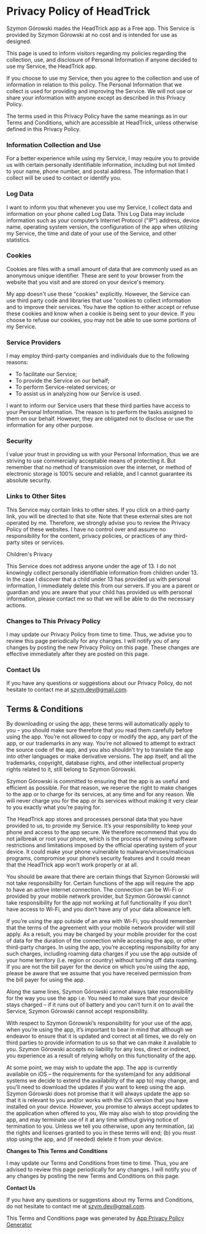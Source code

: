 <h1>Privacy Policy of HeadTrick</h1>

<p>Szymon Górowski mades the HeadTrick app as a Free app. This Service is provided by Szymon Górowski at no cost and is intended for use as designed.</p>

<p>This page is used to inform visitors regarding my policies regarding the collection, use, and disclosure of Personal Information if anyone decided to use my Service, the HeadTrick app.</p>

<p>If you choose to use my Service, then you agree to the collection and use of information in relation to this policy. The Personal Information that we collect is used for providing and improving the Service. We will not use or share your information with anyone except as described in this Privacy Policy.

<p>The terms used in this Privacy Policy have the same meanings as in our Terms and Conditions, which are accessible at HeadTrick, unless otherwise defined in this Privacy Policy.</p>

<h3>Information Collection and Use</h3>

<p>For a better experience while using my Service, I may require you to provide us with certain personally identifiable information, including but not limited to your name, phone number, and postal address. The information that I collect will be used to contact or identify you.</p>

<h3>Log Data</h3>

<p>I want to inform you that whenever you use my Service, I collect data and information on your phone called Log Data. This Log Data may include information such as your computer’s Internet Protocol ("IP") address, device name, operating system version, the configuration of the app when utilizing my Service, the time and date of your use of the Service, and other statistics.</p>

<h3>Cookies</h3>

<p>Cookies are files with a small amount of data that are commonly used as an anonymous unique identifier. These are sent to your browser from the website that you visit and are stored on your device's memory.</p>

<p>My app doesn't use these "cookies" explicitly. However, the Service can use third party code and libraries that use "cookies to collect information and to improve their services. You have the option to either accept or refuse these cookies and know when a cookie is being sent to your device. If you choose to refuse our cookies, you may not be able to use some portions of my Service.</p>

<h3>Service Providers</h3>

<p>I may employ third-party companies and individuals due to the following reasons:</p>

<ul>
    <li>To facilitate our Service;</li>
    <li>To provide the Service on our behalf;</li>
    <li>To perform Service-related services; or</li>
    <li>To assist us in analyzing how our Service is used.</li>
</ul>

<p>I want to inform our Service users that these third parties have access to your Personal Information. The reason is to perform the tasks assigned to them on our behalf. However, they are obligated not to disclose or use the information for any other purpose.</p>

<h3>Security</h3>

<p>I value your trust in providing us with your Personal Information, thus we are striving to use commercially acceptable means of protecting it. But remember that no method of transmission over the internet, or method of electronic storage is 100% secure and reliable, and I cannot guarantee its absolute security.</p>

<h3>Links to Other Sites</h3>

<p>This Service may contain links to other sites. If you click on a third-party link, you will be directed to that site. Note that these external sites are not operated by me. Therefore, we strongly advise you to review the Privacy Policy of these websites. I have no control over and assume no responsibility for the content, privacy policies, or practices of any third-party sites or services.</p>

<p>Children's Privacy</p>

<p>This Service does not address anyone under the age of 13. I do not knowingly collect personally identifiable information from children under 13. In the case I discover that a child under 13 has provided us with personal information, I immediately delete this from our servers. If you are a parent or guardian and you are aware that your child has provided us with personal information, please contact me so that we will be able to do the necessary actions.</p>

<h3>Changes to This Privacy Policy</h3>

<p>I may update our Privacy Policy from time to time. Thus, we advise you to review this page periodically for any changes. I will notify you of any changes by posting the new Privacy Policy on this page. These changes are effective immediately after they are posted on this page.</p>

<h3>Contact Us</h3>

<p>If you have any questions or suggestions about our Privacy Policy, do not hesitate to contact me at <a href=mailto:szym.dev@gmail.com> szym.dev@gmail.com</a>.</p>

<h2>Terms &amp; Conditions</h2> <p>
                  By downloading or using the app, these terms will
                  automatically apply to you – you should make sure therefore
                  that you read them carefully before using the app. You’re not
                  allowed to copy or modify the app, any part of the app, or
                  our trademarks in any way. You’re not allowed to attempt to
                  extract the source code of the app, and you also shouldn’t try
                  to translate the app into other languages or make derivative
                  versions. The app itself, and all the trademarks, copyright,
                  database rights, and other intellectual property rights related
                  to it, still belong to Szymon Górowski.
                </p> <p>
                  Szymon Górowski is committed to ensuring that the app is
                  as useful and efficient as possible. For that reason, we
                  reserve the right to make changes to the app or to charge for
                  its services, at any time and for any reason. We will never
                  charge you for the app or its services without making it very
                  clear to you exactly what you’re paying for.
                </p> <p>
                  The HeadTrick app stores and processes personal data that
                  you have provided to us, to provide my
                  Service. It’s your responsibility to keep your phone and
                  access to the app secure. We therefore recommend that you do
                  not jailbreak or root your phone, which is the process of
                  removing software restrictions and limitations imposed by the
                  official operating system of your device. It could make your
                  phone vulnerable to malware/viruses/malicious programs,
                  compromise your phone’s security features and it could mean
                  that the HeadTrick app won’t work properly or at all.
                </p> <!----> <p>
                  You should be aware that there are certain things that
                  Szymon Górowski will not take responsibility for. Certain
                  functions of the app will require the app to have an active
                  internet connection. The connection can be Wi-Fi or provided
                  by your mobile network provider, but Szymon Górowski
                  cannot take responsibility for the app not working at full
                  functionality if you don’t have access to Wi-Fi, and you don’t
                  have any of your data allowance left.
                </p> <p></p> <p>
                  If you’re using the app outside of an area with Wi-Fi, you
                  should remember that the terms of the agreement with your
                  mobile network provider will still apply. As a result, you may
                  be charged by your mobile provider for the cost of data for
                  the duration of the connection while accessing the app, or
                  other third-party charges. In using the app, you’re accepting
                  responsibility for any such charges, including roaming data
                  charges if you use the app outside of your home territory
                  (i.e. region or country) without turning off data roaming. If
                  you are not the bill payer for the device on which you’re
                  using the app, please be aware that we assume that you have
                  received permission from the bill payer for using the app.
                </p> <p>
                  Along the same lines, Szymon Górowski cannot always take
                  responsibility for the way you use the app i.e. You need to
                  make sure that your device stays charged – if it runs out of
                  battery and you can’t turn it on to avail the Service,
                  Szymon Górowski cannot accept responsibility.
                </p> <p>
                  With respect to Szymon Górowski’s responsibility for your
                  use of the app, when you’re using the app, it’s important to
                  bear in mind that although we endeavor to ensure that it is
                  updated and correct at all times, we do rely on third parties
                  to provide information to us so that we can make it available
                  to you. Szymon Górowski accepts no liability for any
                  loss, direct or indirect, you experience as a result of
                  relying wholly on this functionality of the app.
                </p> <p>
                  At some point, we may wish to update the app. The app is
                  currently available on iOS – the requirements for the 
                  system(and for any additional systems we
                  decide to extend the availability of the app to) may change,
                  and you’ll need to download the updates if you want to keep
                  using the app. Szymon Górowski does not promise that it
                  will always update the app so that it is relevant to you
                  and/or works with the iOS version that you have
                  installed on your device. However, you promise to always
                  accept updates to the application when offered to you, We may
                  also wish to stop providing the app, and may terminate use of
                  it at any time without giving notice of termination to you.
                  Unless we tell you otherwise, upon any termination, (a) the
                  rights and licenses granted to you in these terms will end;
                  (b) you must stop using the app, and (if needed) delete it
                  from your device.
                </p> <p><strong>Changes to This Terms and Conditions</strong></p> <p>
                  I may update our Terms and Conditions
                  from time to time. Thus, you are advised to review this page
                  periodically for any changes. I will
                  notify you of any changes by posting the new Terms and
                  Conditions on this page.
                </p>
                 <p><strong>Contact Us</strong></p> <p>
                  If you have any questions or suggestions about my
                  Terms and Conditions, do not hesitate to contact me
                  at <a href=mailto:szym.dev@gmail.com> szym.dev@gmail.com</a>.
                </p> <p>This Terms and Conditions page was generated by <a href="https://app-privacy-policy-generator.nisrulz.com/" target="_blank" rel="noopener noreferrer">App Privacy Policy Generator</a></p>
